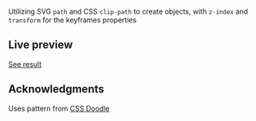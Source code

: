 Utilizing SVG ```path``` and CSS ```clip-path``` to create objects, with ```z-index``` and ```transform``` for the keyframes properties

## Live preview

[See result](https://stefani-gifta.github.io/card-envelope/)

## Acknowledgments

Uses pattern from [CSS Doodle](https://css-doodle.com/)
